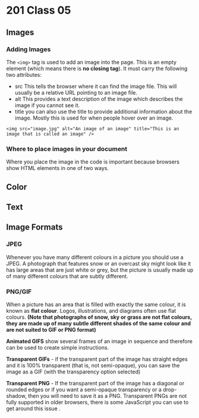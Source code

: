 # 201 Class 05

## Images

### Adding Images 

The `<img>` tag is used to add an image into the page. This is an empty element (which means there is **no closing tag**). It must carry the following two attributes: 
- src 
    This tells the browser where it can find the image file. This will usually be a relative URL pointing to an image file. 
- alt
    This provides a text description of the image which describes the image if you cannot see it. 
- title
    you can also use the title to provide additional information about the image. Mostly this is used for when people hover over an image.

`<img src="image.jpg" alt="An image of an image" title="This is an image that is called an image" />`

### Where to place images in your document

Where you place the image in the code is important because browsers show HTML elements in one of two ways. 

## Color

## Text

## Image Formats 

### JPEG

Whenever you have many different colours in a picture you should use a JPEG. A photograph that features snow or an overcast sky might look like it has large areas that are just white or grey, but the picture is usually made up of many different colours that are subtly different. 

### PNG/GIF 

When a picture has an area that is filled with exactly the same colour, it is known as **flat colour**.  Logos, illustrations, and diagrams often use flat colours. **(Note that photographs of snow, sky or grass are not flat colours, they are made up of many subtle different shades of the same colour and are not suited to GIF or PNG format)**

**Animated GIFS** show several frames of an image in sequence and therefore can be used to create simple instructions. 

**Transparent GIFs** - if the transparent part of the image has straight edges and it is 100% transparent (that is, not semi-opaque), you can save the image as a GIF (with the transparency option selected)

**Transparent PNG** - If the transparent part of the image has a diagonal or rounded edges or if you want a semi-opaque transparency or a drop-shadow, then you will need to save it as a PNG. Transparent PNGs are not fully supported in older browsers, there is some JavaScript you can use to get around this issue . 